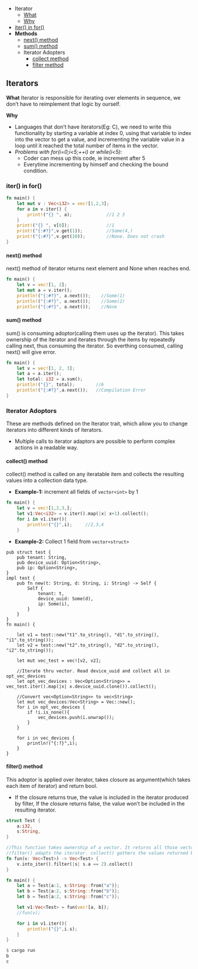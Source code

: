 - Iterator
  - [What](#what)
  - [Why](#why)
- [iter() in for()](#itfor)
- **Methods**
  - [next() method](#next)
  - [sum() method](#sum)
  - Iterator Adopters
    - [collect method](#col)
    - [filter method](#fil)


## Iterators
<a name=what></a>
**What**
Iterator is responsible for iterating over elements in sequence, we don’t have to reimplement that logic by ourself.

<a name=why></a>
**Why**
- Languages that don’t have iterators(Eg: C), we need to write this functionality by starting a variable at index 0, using that variable to index into the vector to get a value, and incrementing the variable value in a loop until it reached the total number of items in the vector.
- _Problems with for(i=0;i<5;++i) or while(i<5):_ 
  - Coder can mess up this code, ie increment after 5
  - Everytime incrementing by himself and checking the bound condition.

<a name=itfor></a>
### iter() in for()
```rs
fn main() {
    let mut v : Vec<i32> = vec![1,2,3];
    for a in v.iter() {
        print!("{} ", a);             //1 2 3
    }
    print!("{} ", v[0]);              //1
    print!("{:#?}",v.get(1));         //Some(4,)
    print!("{:#?}",v.get(10));        //None. Does not crash    
}    
```

<a name=next></a>
#### next() method
next() method of iterator returns next element and None when reaches end.
```rs
fn main() {
    let v = vec![1, 2];
    let mut a = v.iter();
    println!("{:#?}", a.next());    //Some(1)
    println!("{:#?}", a.next());    //Some(2)
    println!("{:#?}", a.next());    //None
```

<a name=sum></a>
#### sum() method
sum() is consuming adoptor(calling them uses up the iterator). This takes ownership of the iterator and iterates through the items by repeatedly calling next, thus consuming the iterator. So everthing consumed, calling next() will give error.
```rs
fn main() {
    let v = vec![1, 2, 3];
    let a = a.iter();
    let total: i32 = a.sum();
    println!("{}", total);        //6
    println!("{:#?}",a.next());   //Compilation Error
}
```

### Iterator Adoptors
These are methods defined on the Iterator trait, which allow you to change iterators into different kinds of iterators. 
- Multiple calls to iterator adaptors are possible to perform complex actions in a readable way.
<a name=col></a>
#### collect() method
collect() method is called on any iteratable item and collects the resulting values into a collection data type.
- **Example-1:** increment all fields of `vector<int>` by 1
```rs
fn main() {
    let v = vec![1,2,3,];
    let v1:Vec<i32> = v.iter().map(|x| x+1).collect();
    for i in v1.iter(){
        println!("{}",i);     //2,3,4
    }
```
- **Example-2:** Collect 1 field from `vector<struct>`
```
pub struct test {
    pub tenant: String,
    pub device_uuid: Option<String>,
    pub ip: Option<String>,
}
impl test {
    pub fn new(t: String, d: String, i: String) -> Self {
        Self {
            tenant: t,
            device_uuid: Some(d),
            ip: Some(i),
        }
    }
}
fn main() {

    let v1 = test::new("t1".to_string(), "d1".to_string(), "i1".to_string());
    let v2 = test::new("t2".to_string(), "d2".to_string(), "i2".to_string());
    
    let mut vec_test = vec![v2, v2];
    
    //Iterate thru vector. Read device_uuid and collect all in opt_vec_devices
    let opt_vec_devices : Vec<Option<String>> = vec_test.iter().map(|x| x.device_uuid.clone()).collect();
    
    //Convert vec<Option<String>> to vec<String>
    let mut vec_devices:Vec<String> = Vec::new();
    for i in opt_vec_devices {
        if !i.is_none(){
            vec_devices.push(i.unwrap());
        }
    }
    
    for i in vec_devices {
        println!("{:?}",i);
    }
}
```

<a name=fil></a>
#### filter() method
This adoptor is applied over iterator, takes closure as argument(which takes each item of iterator) and return bool. 
- If the closure returns true, the value is included in the iterator produced by filter, If the closure returns false, the value won’t be included in the resulting iterator.
```rs
struct Test {
    a:i32,
    s:String,
}

//This function takes ownership of a vector. It returns all those vectors which have (a==2).
//filter() adapts the iterator. collect() gathers the values returned by the adapted iterator into a vector which satisfies the condition.
fn fun(v: Vec<Test>) -> Vec<Test> {
    v.into_iter().filter(|s| s.a == 2).collect()
}

fn main() {
    let a = Test{a:1, s:String::from("a")};
    let b = Test{a:2, s:String::from("b")};
    let b = Test{a:2, s:String::from("c")};

    let v1:Vec<Test> = fun(vec![a, b]);
    //fun(v);

    for i in v1.iter(){
        println!("{}",i.s);
    }
}

$ cargo run
b
c
```
